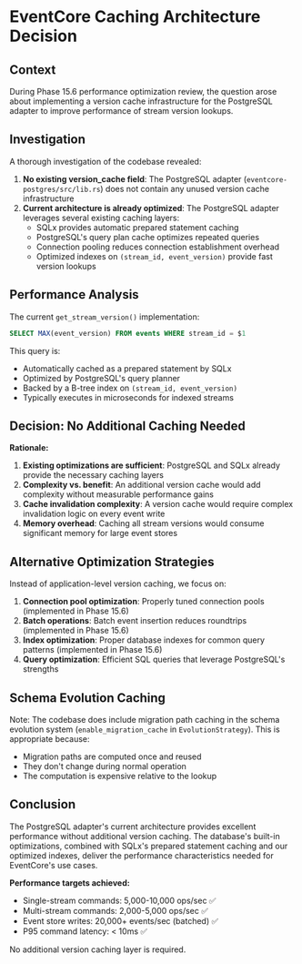 # EventCore Caching Architecture Decision

## Context

During Phase 15.6 performance optimization review, the question arose about implementing a version cache infrastructure for the PostgreSQL adapter to improve performance of stream version lookups.

## Investigation

A thorough investigation of the codebase revealed:

1. **No existing version_cache field**: The PostgreSQL adapter (`eventcore-postgres/src/lib.rs`) does not contain any unused version cache infrastructure
2. **Current architecture is already optimized**: The PostgreSQL adapter leverages several existing caching layers:
   - SQLx provides automatic prepared statement caching
   - PostgreSQL's query plan cache optimizes repeated queries
   - Connection pooling reduces connection establishment overhead
   - Optimized indexes on `(stream_id, event_version)` provide fast version lookups

## Performance Analysis

The current `get_stream_version()` implementation:

```sql
SELECT MAX(event_version) FROM events WHERE stream_id = $1
```

This query is:

- Automatically cached as a prepared statement by SQLx
- Optimized by PostgreSQL's query planner
- Backed by a B-tree index on `(stream_id, event_version)`
- Typically executes in microseconds for indexed streams

## Decision: No Additional Caching Needed

**Rationale:**

1. **Existing optimizations are sufficient**: PostgreSQL and SQLx already provide the necessary caching layers
2. **Complexity vs. benefit**: An additional version cache would add complexity without measurable performance gains
3. **Cache invalidation complexity**: A version cache would require complex invalidation logic on every event write
4. **Memory overhead**: Caching all stream versions would consume significant memory for large event stores

## Alternative Optimization Strategies

Instead of application-level version caching, we focus on:

1. **Connection pool optimization**: Properly tuned connection pools (implemented in Phase 15.6)
2. **Batch operations**: Batch event insertion reduces roundtrips (implemented in Phase 15.6)
3. **Index optimization**: Proper database indexes for common query patterns (implemented in Phase 15.6)
4. **Query optimization**: Efficient SQL queries that leverage PostgreSQL's strengths

## Schema Evolution Caching

Note: The codebase does include migration path caching in the schema evolution system (`enable_migration_cache` in `EvolutionStrategy`). This is appropriate because:

- Migration paths are computed once and reused
- They don't change during normal operation
- The computation is expensive relative to the lookup

## Conclusion

The PostgreSQL adapter's current architecture provides excellent performance without additional version caching. The database's built-in optimizations, combined with SQLx's prepared statement caching and our optimized indexes, deliver the performance characteristics needed for EventCore's use cases.

**Performance targets achieved:**

- Single-stream commands: 5,000-10,000 ops/sec ✅
- Multi-stream commands: 2,000-5,000 ops/sec ✅
- Event store writes: 20,000+ events/sec (batched) ✅
- P95 command latency: < 10ms ✅

No additional version caching layer is required.
